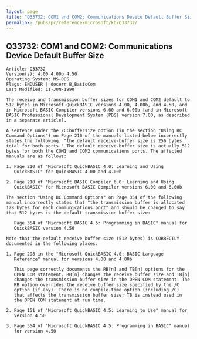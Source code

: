 ```yaml
---
layout: page
title: "Q33732: COM1 and COM2: Communications Device Default Buffer Size"
permalink: /pubs/pc/reference/microsoft/kb/Q33732/
---
```


## Q33732: COM1 and COM2: Communications Device Default Buffer Size

	Article: Q33732
	Version(s): 4.00 4.00b 4.50
	Operating System: MS-DOS
	Flags: ENDUSER | docerr B_BasicCom
	Last Modified: 11-JUN-1990
	
	The receive and transmission buffer sizes for COM1 and COM2 default to
	512 bytes in Microsoft QuickBASIC versions 4.00, 4.00b, and 4.50, and
	in Microsoft BASIC Compiler versions 6.00 and 6.00b [and in Microsoft
	BASIC Professional Development System (PDS) version 7.00, as described
	in a separate article].
	
	A sentence under the /C:buffersize option (in the section "Using BC
	Command Options") on Page 210 of the manuals listed below incorrectly
	states the following: "the default receive-buffer size is 256 bytes
	total for both ports." The default receive-buffer size is actually 512
	bytes for both the COM1 and COM2 communications ports. The affected
	manuals are as follows:
	
	1. Page 210 of "Microsoft QuickBASIC 4.0: Learning and Using
	   QuickBASIC" for QuickBASIC 4.00 and 4.00b
	
	2. Page 210 of "Microsoft BASIC Compiler 6.0: Learning and Using
	   QuickBASIC" for Microsoft BASIC Compiler versions 6.00 and 6.00b
	
	The section "Using BC Command Options" on Page 354 of the following
	manual incorrectly states that "the transmission buffer is allocated
	128 bytes for each communications port" and should be changed to say
	that 512 bytes is the default transmission buffer size:
	
	   Page 354 of "Microsoft BASIC 4.5: Programming in BASIC" manual for
	   QuickBASIC version 4.50
	
	Note that the default receive buffer size (512 bytes) is CORRECTLY
	documented in the following places:
	
	1. Page 298 in the "Microsoft QuickBASIC 4.0: BASIC Language
	   Reference" manual for versions 4.00 and 4.00b
	
	   This page correctly documents the RB[n] and TB[n] options for the
	   OPEN COM statement. RB[n] changes the receive buffer size and TB[n]
	   changes the transmission buffer size in the OPEN COM statement. The
	   RB option overrides the receive buffer size specified by the /C
	   option (if any). There is no compile-time option (including /C)
	   that affects the transmission buffer size; TB is instead used in
	   the OPEN COM statement at run time.
	
	2. Page 151 of "Microsoft QuickBASIC 4.5: Learning to Use" manual for
	   version 4.50
	
	3. Page 354 of "Microsoft QuickBASIC 4.5: Programming in BASIC" manual
	   for version 4.50
